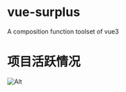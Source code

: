 # vue-surplus
A composition function toolset of vue3

# 项目活跃情况

![Alt](https://repobeats.axiom.co/api/embed/5c4ae7927b2f48d958cfb3e639f9fe3a408cf0a6.svg "Repobeats analytics image")
